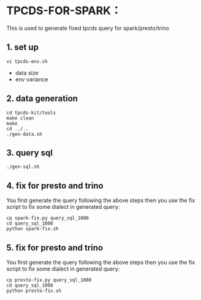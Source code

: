 # TPCDS-FOR-SPARK：
This is used to generate fixed tpcds query for spark/presto/trino
## 1. set up
```shell
vi tpcds-env.sh
```
- data size
- env variance


## 2. data generation

```shell
cd tpcds-kit/tools
make clean
make
cd ../..
./gen-data.sh
```

## 3. query sql

```shell
./gen-sql.sh
```

## 4. fix for presto and trino
You first generate the query following the above steps then you use the fix script to fix some dialect in generated query:
```shell
cp spark-fix.py query_sql_1000
cd query_sql_1000
python spark-fix.sh
```

## 5. fix for presto and trino
You first generate the query following the above steps then you use the fix script to fix some dialect in generated query:
```shell
cp presto-fix.py query_sql_1000
cd query_sql_1000
python presto-fix.sh
```


